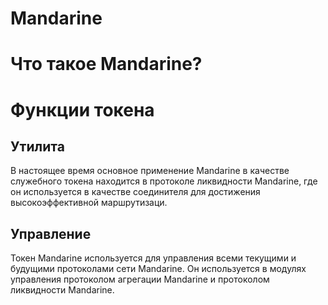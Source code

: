 # Mandarine

# Что такое Mandarine?

# Функции токена
## Утилита
В настоящее время основное применение Mandarine в качестве служебного токена находится в протоколе ликвидности Mandarine, где он используется в качестве соединителя для достижения высокоэффективной маршрутизаци.

## Управление
Токен Mandarine используется для управления всеми текущими и будущими протоколами сети Mandarine. Он используется в модулях управления протоколом агрегации Mandarine и протоколом ликвидности Mandarine.
